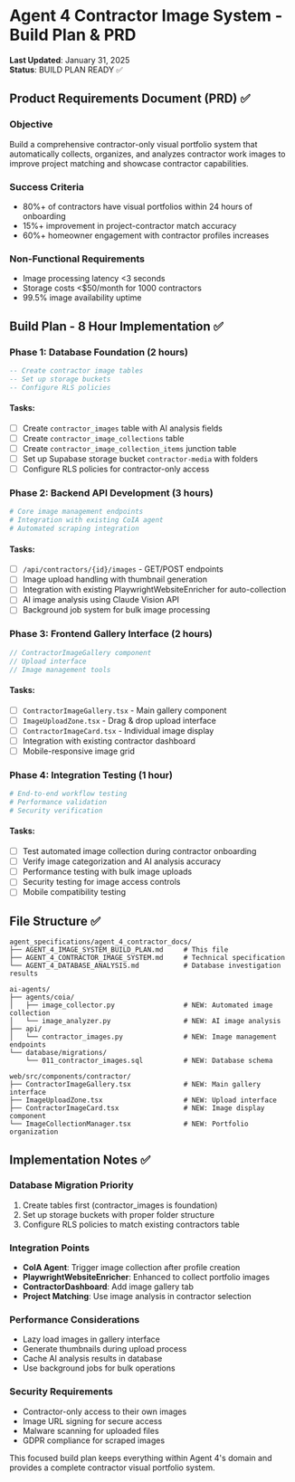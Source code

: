 # Agent 4 Contractor Image System - Build Plan & PRD
**Last Updated**: January 31, 2025  
**Status**: BUILD PLAN READY ✅

## Product Requirements Document (PRD) ✅

### **Objective**
Build a comprehensive contractor-only visual portfolio system that automatically collects, organizes, and analyzes contractor work images to improve project matching and showcase contractor capabilities.

### **Success Criteria**
- 80%+ of contractors have visual portfolios within 24 hours of onboarding
- 15%+ improvement in project-contractor match accuracy
- 60%+ homeowner engagement with contractor profiles increases

### **Non-Functional Requirements**
- Image processing latency <3 seconds
- Storage costs <$50/month for 1000 contractors
- 99.5% image availability uptime

## Build Plan - 8 Hour Implementation ✅

### **Phase 1: Database Foundation** (2 hours)
```sql
-- Create contractor image tables
-- Set up storage buckets 
-- Configure RLS policies
```

#### Tasks:
- [ ] Create `contractor_images` table with AI analysis fields
- [ ] Create `contractor_image_collections` table 
- [ ] Create `contractor_image_collection_items` junction table
- [ ] Set up Supabase storage bucket `contractor-media` with folders
- [ ] Configure RLS policies for contractor-only access

### **Phase 2: Backend API Development** (3 hours)
```python
# Core image management endpoints
# Integration with existing CoIA agent
# Automated scraping integration
```

#### Tasks:
- [ ] `/api/contractors/{id}/images` - GET/POST endpoints
- [ ] Image upload handling with thumbnail generation
- [ ] Integration with existing PlaywrightWebsiteEnricher for auto-collection
- [ ] AI image analysis using Claude Vision API
- [ ] Background job system for bulk image processing

### **Phase 3: Frontend Gallery Interface** (2 hours)
```typescript
// ContractorImageGallery component
// Upload interface
// Image management tools
```

#### Tasks:
- [ ] `ContractorImageGallery.tsx` - Main gallery component
- [ ] `ImageUploadZone.tsx` - Drag & drop upload interface
- [ ] `ContractorImageCard.tsx` - Individual image display
- [ ] Integration with existing contractor dashboard
- [ ] Mobile-responsive image grid

### **Phase 4: Integration Testing** (1 hour)
```bash
# End-to-end workflow testing
# Performance validation
# Security verification
```

#### Tasks:
- [ ] Test automated image collection during contractor onboarding
- [ ] Verify image categorization and AI analysis accuracy
- [ ] Performance testing with bulk image uploads
- [ ] Security testing for image access controls
- [ ] Mobile compatibility testing

## File Structure ✅

```
agent_specifications/agent_4_contractor_docs/
├── AGENT_4_IMAGE_SYSTEM_BUILD_PLAN.md     # This file
├── AGENT_4_CONTRACTOR_IMAGE_SYSTEM.md     # Technical specification
└── AGENT_4_DATABASE_ANALYSIS.md           # Database investigation results

ai-agents/
├── agents/coia/
│   ├── image_collector.py                 # NEW: Automated image collection
│   └── image_analyzer.py                  # NEW: AI image analysis
├── api/
│   └── contractor_images.py               # NEW: Image management endpoints
└── database/migrations/
    └── 011_contractor_images.sql          # NEW: Database schema

web/src/components/contractor/
├── ContractorImageGallery.tsx             # NEW: Main gallery interface
├── ImageUploadZone.tsx                    # NEW: Upload interface
├── ContractorImageCard.tsx                # NEW: Image display component
└── ImageCollectionManager.tsx             # NEW: Portfolio organization
```

## Implementation Notes ✅

### **Database Migration Priority**
1. Create tables first (contractor_images is foundation)
2. Set up storage buckets with proper folder structure
3. Configure RLS policies to match existing contractors table

### **Integration Points**
- **CoIA Agent**: Trigger image collection after profile creation
- **PlaywrightWebsiteEnricher**: Enhanced to collect portfolio images
- **ContractorDashboard**: Add image gallery tab
- **Project Matching**: Use image analysis in contractor selection

### **Performance Considerations**
- Lazy load images in gallery interface
- Generate thumbnails during upload process
- Cache AI analysis results in database
- Use background jobs for bulk operations

### **Security Requirements**
- Contractor-only access to their own images
- Image URL signing for secure access
- Malware scanning for uploaded files
- GDPR compliance for scraped images

This focused build plan keeps everything within Agent 4's domain and provides a complete contractor visual portfolio system.